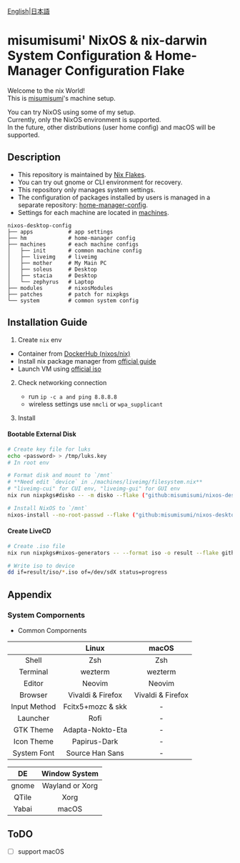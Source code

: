 [English](./README.md)|[日本語](./README-ja.md)

# misumisumi' NixOS & nix-darwin System Configuration & Home-Manager Configuration Flake

Welcome to the nix World!  
This is [misumisumi](https://github.com/misumisumi)'s machine setup.

You can try NixOS using some of my setup.  
Currently, only the NixOS environment is supported.  
In the future, other distributions (user home config) and macOS will be supported.

## Description

- This repository is maintained by [Nix Flakes](https://nixos.wiki/wiki/Flakes).
- You can try out gnome or CLI environment for recovery.
- This repository only manages system settings.
- The configuration of packages installed by users is managed in a separate repository: [home-manager-config](https://github.com/misumisumi/home-manager-config).
- Settings for each machine are located in [machines](./machines).

```
nixos-desktop-config
├── apps           # app settings
├── hm             # home-manager config
├── machines       # each machine configs
│   ├── init       # common machine config
│   ├── liveimg    # liveimg
│   ├── mother     # My Main PC
│   ├── soleus     # Desktop
│   ├── stacia     # Desktop
│   └── zephyrus   # Laptop
├── modules        # nixosModules
├── patches        # patch for nixpkgs
└── system         # common system config
```

## Installation Guide

1. Create `nix` env

- Container from [DockerHub (nixos/nix)](https://hub.docker.com/r/nixos/nix/tags)
- Install nix package manager from [official guide](https://nixos.org/download)
- Launch VM using [official iso](https://nixos.org/download)

2. Check networking connection

   - run `ip -c a and ping 8.8.8.8`
   - wireless settings use `nmcli` or `wpa_supplicant`

3. Install

#### Bootable External Disk

```sh
# Create key file for luks
echo <password> > /tmp/luks.key
# In root env

# Format disk and mount to `/mnt`
# **Need edit `device` in ./machines/liveimg/filesystem.nix**
# "liveimg-cui" for CUI env, "liveimg-gui" for GUI env
nix run nixpkgs#disko -- -m disko --flake ("github:misumisumi/nixos-desktop-config#liveimg-cui" or "github:misumisumi/nixos-desktop-config#liveimg-gui")

# Install NixOS to `/mnt`
nixos-install --no-root-passwd --flake ("github:misumisumi/nixos-desktop-config#liveimg-cui" or "github:misumisumi/nixos-desktop-config#liveimg-gui")
```

#### Create LiveCD

```sh
# Create .iso file
nix run nixpkgs#nixos-generators -- --format iso -o result --flake github:misumisumi/nixos-desktop-config#liveimg-iso

# Write iso to device
dd if=result/iso/*.iso of=/dev/sdX status=progress
```

## Appendix

### System Compornents

- Common Compornents

|              |       Linux       |       macOS       |
| :----------: | :---------------: | :---------------: |
|    Shell     |        Zsh        |        Zsh        |
|   Terminal   |      wezterm      |      wezterm      |
|    Editor    |      Neovim       |      Neovim       |
|   Browser    | Vivaldi & Firefox | Vivaldi & Firefox |
| Input Method | Fcitx5+mozc & skk |        \-         |
|   Launcher   |       Rofi        |        \-         |
|  GTK Theme   | Adapta-Nokto-Eta  |        \-         |
|  Icon Theme  |   Papirus-Dark    |        \-         |
| System Font  |  Source Han Sans  |        \-         |

|  DE   |  Window System  |
| :---: | :-------------: |
| gnome | Wayland or Xorg |
| QTile |      Xorg       |
| Yabai |      macOS      |

## ToDO

- [ ] support macOS
